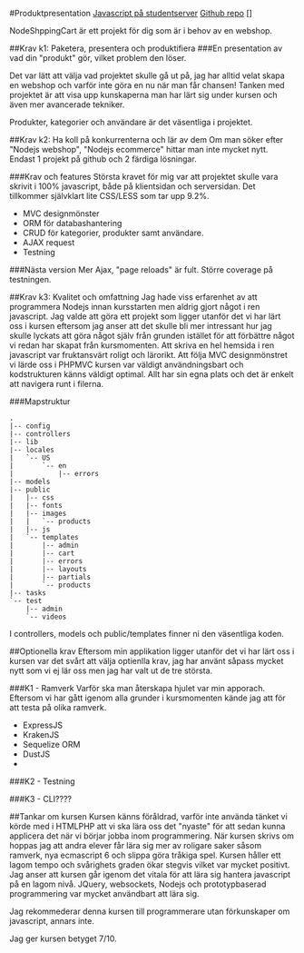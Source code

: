 #Produktpresentation
[Javascript på studentserver](http://www.student.bth.se/~heoa13/js/)
[Github repo](http://github.com/olund/NodeShoppingCart)
[]

NodeShppingCart är ett projekt för dig som är i behov av en webshop.



##Krav k1: Paketera, presentera och produktifiera
###En presentation av vad din "produkt" gör, vilket problem den löser.

Det var lätt att välja vad projektet skulle gå ut på, jag har alltid velat skapa en webshop och varför inte göra en nu när man får chansen!
Tanken med projektet är att visa upp kunskaperna man har lärt sig under kursen och även mer avancerade tekniker.


Produkter, kategorier och användare är det väsentliga i projektet.






##Krav k2: Ha koll på konkurrenterna och lär av dem
Om man söker efter "Nodejs webshop", "Nodejs ecommerce" hittar man inte mycket nytt. Endast 1 projekt på github och 2 färdiga lösningar.


###Krav och features
Största kravet för mig var att projektet skulle vara skrivit i 100% javascript, både på klientsidan och serversidan. Det tillkommer självklart lite CSS/LESS som tar upp 9.2%.

* MVC designmönster
* ORM för databashantering
* CRUD för kategorier, produkter samt användare.
* AJAX request
* Testning



###Nästa version
Mer Ajax, "page reloads" är fult.
Större coverage på testningen.






##Krav k3: Kvalitet och omfattning
Jag hade viss erfarenhet av att programmera Nodejs innan kursstarten men aldrig gjort något i ren javascript. Jag valde att göra ett projekt som ligger utanför det vi har lärt oss i kursen eftersom jag anser att det skulle bli mer intressant hur jag skulle lyckats att göra något själv från grunden istället för att förbättre något vi redan har skapat från kursmomenten. Att skriva en hel hemsida i ren javascript var fruktansvärt roligt och lärorikt. Att följa MVC designmönstret vi lärde oss i PHPMVC kursen var väldigt användningsbart och kodstrukturen känns väldigt optimal. Allt har sin egna plats och det är enkelt att navigera runt i filerna.

###Mapstruktur
```
.
|-- config
|-- controllers
|-- lib
|-- locales
|   `-- US
|       `-- en
|           |-- errors
|-- models
|-- public
|   |-- css
|   |-- fonts
|   |-- images
|   |   `-- products
|   |-- js
|   `-- templates
|       |-- admin
|       |-- cart
|       |-- errors
|       |-- layouts
|       |-- partials
|       `-- products
|-- tasks
`-- test
    |-- admin
    `-- videos
```

I controllers, models och public/templates finner ni den väsentliga koden.


##Optionella krav
Eftersom min applikation ligger utanför det vi har lärt oss i kursen var det svårt att välja optienlla krav, jag har använt såpass mycket nytt som vi ej lär oss men jag har valt ut de tre största.


###K1 - Ramverk
Varför ska man återskapa hjulet var min apporach. Eftersom vi har gått igenom alla grunder i kursmomenten kände jag att för att testa på olika ramverk.

* ExpressJS
* KrakenJS
* Sequelize ORM
* DustJS
*

###K2 - Testning

###K3 - CLI????



##Tankar om kursen
Kursen känns föråldrad, varför inte använda tänket vi körde med i HTMLPHP att vi ska lära oss det "nyaste" för att sedan kunna applicera det när vi börjar jobba inom programmering. När kursen skrivs om hoppas jag att andra elever får lära sig mer av roligare saker såsom ramverk, nya ecmascript 6 och slippa göra tråkiga spel.
Kursen håller ett lagom tempo och svårighets graden ökar stegvis vilket var mycket positivt. Jag anser att kursen går igenom det vitala för att lära sig hantera javascript på en lagom nivå. JQuery, websockets, Nodejs och prototypbaserad programmering var mycket användbart att lära sig.

Jag rekommederar denna kursen till programmerare utan förkunskaper om javascript, annars inte.


Jag ger kursen betyget 7/10.

